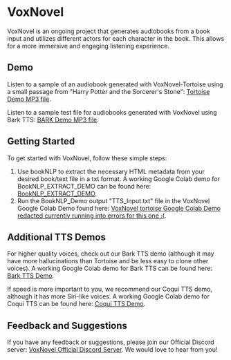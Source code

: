 # VoxNovel

VoxNovel is an ongoing project that generates audiobooks from a book input and utilizes different actors for each character in the book. This allows for a more immersive and engaging listening experience.

## Demo

Listen to a sample of an audiobook generated with VoxNovel-Tortoise using a small passage from "Harry Potter and the Sorcerer's Stone": [Tortoise Demo MP3 file](https://www.dropbox.com/s/mbv0eqcm73fzew7/test.mp3?dl=0).

Listen to a sample test file for audiobooks generated with VoxNovel using Bark TTS: [BARK Demo MP3 file](https://www.dropbox.com/s/wieaq6td15v1w6t/combined-Bark.wav?dl=0).

## Getting Started

To get started with VoxNovel, follow these simple steps:

1. Use bookNLP to extract the necessary HTML metadata from your desired book/text file in a txt format. A working Google Colab demo for BookNLP_EXTRACT_DEMO can be found here: [BookNLP_EXTRACT_DEMO](https://colab.research.google.com/drive/1IKYjevl-tudqPZe-knIM9AHN2WFTTlS0?usp=sharing).
2. Run the BookNLP_Demo output "TTS_Input.txt" file in the VoxNovel Google Colab Demo found here: [VoxNovel tortoise Google Colab Demo redacted currently running into errors for this one :(](https://colab.research.google.com/drive/1iEriu4GiagSTXVua7l_nyqI9OZy4qRKA?usp=sharing).

## Additional TTS Demos

For higher quality voices, check out our Bark TTS demo (although it may have more hallucinations than Tortoise and be less easy to clone other voices). A working Google Colab demo for Bark TTS can be found here: [Bark TTS Demo](https://colab.research.google.com/drive/1L0_kx6l5YoysM6MmRwPzNh78O6bNk21P?usp=sharing).

If speed is more important to you, we recommend our Coqui TTS demo, although it has more Siri-like voices. A working Google Colab demo for Coqui TTS can be found here: [Coqui TTS Demo](https://colab.research.google.com/drive/1LtetgBb6vLAgV74OUxWx7cNHE0S9YpG6?usp=sharing).

## Feedback and Suggestions

If you have any feedback or suggestions, please join our Official Discord server: [VoxNovel Official Discord Server](https://discord.gg/tm8m7y9X). We would love to hear from you!